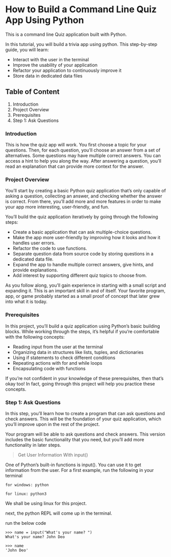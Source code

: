 # How to Build a Command Line Quiz App Using Python

This is a command line Quiz application built with Python.

In this tutorial, you will build a trivia app using python. This step-by-step guide, you will learn:

- Interact with the user in the terminal
- Improve the usability of your application
- Refactor your application to continuously improve it
- Store data in dedicated data files

## Table of Content
1. Introduction
2. Project Overview
3. Prerequisites
4. Step 1: Ask Questions


### Introduction

This is how the quiz app will work. You first choose a topic for your questions. Then, for each question, you’ll choose an answer from a set of alternatives. Some questions may have multiple correct answers. You can access a hint to help you along the way. After answering a question, you’ll read an explanation that can provide more context for the answer.


### Project Overview

You’ll start by creating a basic Python quiz application that’s only capable of asking a question, collecting an answer, and checking whether the answer is correct. From there, you’ll add more and more features in order to make your app more interesting, user-friendly, and fun.

You’ll build the quiz application iteratively by going through the following steps:

- Create a basic application that can ask multiple-choice questions.
- Make the app more user-friendly by improving how it looks and how it handles user errors.
- Refactor the code to use functions.
- Separate question data from source code by storing questions in a dedicated data file.
- Expand the app to handle multiple correct answers, give hints, and provide explanations.
- Add interest by supporting different quiz topics to choose from.

As you follow along, you’ll gain experience in starting with a small script and expanding it. This is an important skill in and of itself. Your favorite program, app, or game probably started as a small proof of concept that later grew into what it is today.


### Prerequisites

In this project, you’ll build a quiz application using Python’s basic building blocks. While working through the steps, it’s helpful if you’re comfortable with the following concepts:

- Reading input from the user at the terminal
- Organizing data in structures like lists, tuples, and dictionaries
- Using if statements to check different conditions
- Repeating actions with for and while loops
- Encapsulating code with functions

If you’re not confident in your knowledge of these prerequisites, then that’s okay too! In fact, going through this project will help you practice these concepts.

### Step 1: Ask Questions

In this step, you’ll learn how to create a program that can ask questions and check answers. This will be the foundation of your quiz application, which you’ll improve upon in the rest of the project.

Your program will be able to ask questions and check answers. This version includes the basic functionality that you need, but you’ll add more functionality in later steps. 

> Get User Information With input()

One of Python’s built-in functions is input(). You can use it to get information from the user. For a first example, run the following in your terminal

```
for windows: python

for linux: python3

```

We shall be using linux for this project. 

next, the python REPL will come up in the terminal.

run the below code

```
>>> name = input("What's your name? ")
What's your name? John Deo

>>> name
'John Deo'

```

